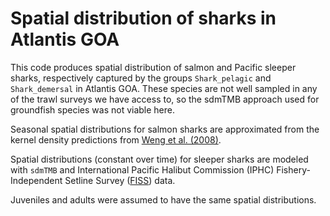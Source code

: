 # Spatial distribution of sharks in Atlantis GOA

This code produces spatial distribution of salmon and Pacific sleeper sharks, respectively captured by the groups `Shark_pelagic` and `Shark_demersal` in Atlantis GOA. These species are not well sampled in any of the trawl surveys we have access to, so the sdmTMB approach used for groundfish species was not viable here.  

Seasonal spatial distributions for salmon sharks are approximated from the kernel density predictions from [Weng et al. (2008)](https://doi.org/10.3354/meps07706).  

Spatial distributions (constant over time) for sleeper sharks are modeled with `sdmTMB` and International Pacific Halibut Commission (IPHC) Fishery-Independent Setline Survey ([FISS](https://iphc.int/data/fiss-data-query)) data. 

Juveniles and adults were assumed to have the same spatial distributions.